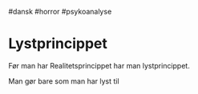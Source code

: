 #dansk #horror #psykoanalyse 
# Lystprincippet
Før man har Realitetsprincippet har man lystprincippet.

Man gør bare som man har lyst til
